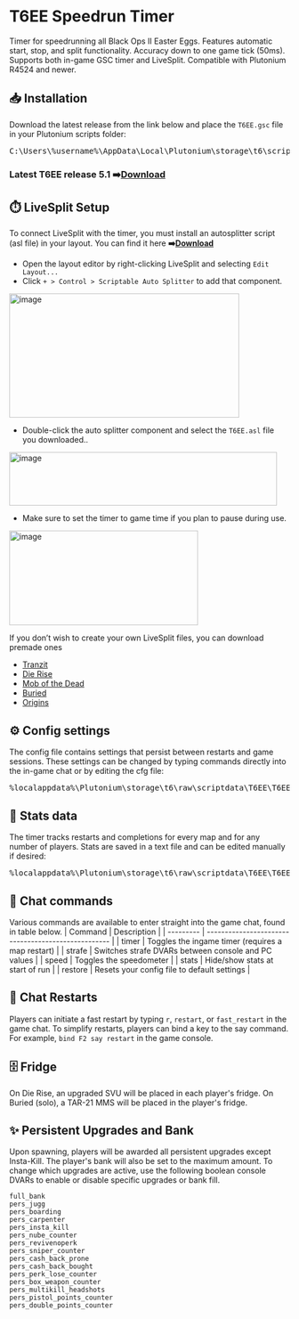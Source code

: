 # T6EE Speedrun Timer
Timer for speedrunning all Black Ops II Easter Eggs. Features automatic start, stop, and split functionality. Accuracy down to one game tick (50ms). Supports both in-game GSC timer and LiveSplit. Compatible with Plutonium R4524 and newer.

## 📥 Installation
Download the latest release from the link below and place the `T6EE.gsc` file in your Plutonium scripts folder: 
<pre>C:\Users\%username%\AppData\Local\Plutonium\storage\t6\scripts\zm</pre>
### **Latest T6EE release 5.1 ➡️[Download](https://github.com/HuthTV/T6-EE-Timer/releases/download/V5.1/T6EE_5.1.gsc)**

## ⏱️ LiveSplit Setup
To connect LiveSplit with the timer, you must install an autosplitter script (asl file) in your layout. You can find it here **➡️[Download](https://github.com/HuthTV/T6-EE-Timer/releases/download/V5.1/T6EE_5.1.asl)**  

- Open the layout editor by right-clicking LiveSplit and selecting `Edit Layout...`  
- Click `+ > Control > Scriptable Auto Splitter` to add that component.
<img width="413" height="223" alt="image" src="https://github.com/user-attachments/assets/05fd17e3-2012-4dbe-9f0b-2eb32d4b7f06" />

- Double-click the auto splitter component and select the `T6EE.asl` file you downloaded..
<img width="481" height="96" alt="image" src="https://github.com/user-attachments/assets/a7d84ccd-c292-42e1-ad00-0c660f4e4234" />

- Make sure to set the timer to game time if you plan to pause during use.  
<img width="339" height="170" alt="image" src="https://github.com/user-attachments/assets/e269a899-e9a4-477f-960e-6d18f83a2cd0" />  

If you don’t wish to create your own LiveSplit files, you can download premade ones  
- [Tranzit](https://github.com/HuthTV/T6-EE-LiveSplit/releases/download/SplitFiles/tranzit.zip)  
- [Die Rise](https://github.com/HuthTV/T6-EE-LiveSplit/releases/download/SplitFiles/die_rise.zip)  
- [Mob of the Dead](https://github.com/HuthTV/T6-EE-LiveSplit/releases/download/SplitFiles/motd.zip)  
- [Buried](https://github.com/HuthTV/T6-EE-LiveSplit/releases/download/SplitFiles/buried.zip)  
- [Origins](https://github.com/HuthTV/T6-EE-LiveSplit/releases/download/SplitFiles/origins.zip)

## ⚙️ Config settings
The config file contains settings that persist between restarts and game sessions. These settings can be changed by typing commands directly into the in-game chat or by editing the cfg file: 
 <pre>%localappdata%\Plutonium\storage\t6\raw\scriptdata\T6EE\T6EE.cfg</pre>

## 💾 Stats data
The timer tracks restarts and completions for every map and for any number of players. Stats are saved in a text file and can be edited manually if desired:  
<pre>%localappdata%\Plutonium\storage\t6\raw\scriptdata\T6EE\T6EE.stats</pre>

## 💬 Chat commands

Various commands are available to enter straight into the game chat, found in table below.
| Command   | Description                                         |
| --------- | --------------------------------------------------- |
| timer   | Toggles the ingame timer (requires a map restart)   |
| strafe  | Switches strafe DVARs between console and PC values |
| speed   | Toggles the speedometer                             |
| stats   | Hide/show stats at start of run                     |
| restore | Resets your config file to default settings         |


## 🔄 Chat Restarts
Players can initiate a fast restart by typing `r`, `restart`, or `fast_restart` in the game chat. To simplify restarts, players can bind a key to the say command. For example, `bind F2 say restart` in the game console.

## 🗄️ Fridge
On Die Rise, an upgraded SVU will be placed in each player's fridge. On Buried (solo), a TAR-21 MMS will be placed in the player's fridge.

## ✨ Persistent Upgrades and Bank 
Upon spawning, players will be awarded all persistent upgrades except Insta-Kill. The player's bank will also be set to the maximum amount. To change which upgrades are active, use the following boolean console DVARs to enable or disable specific upgrades or bank fill.

```
full_bank
pers_jugg
pers_boarding
pers_carpenter
pers_insta_kill
pers_nube_counter
pers_revivenoperk
pers_sniper_counter
pers_cash_back_prone
pers_cash_back_bought
pers_perk_lose_counter
pers_box_weapon_counter
pers_multikill_headshots
pers_pistol_points_counter
pers_double_points_counter
```
